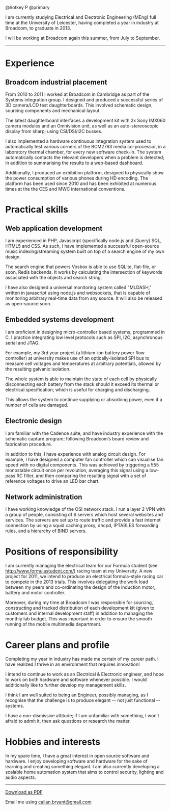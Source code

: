 @hotkey P
@primary

I am currently studying Electrical and Electronic Engineering (MEng) full time
at the University of Leicester, having completed a year in industry at
Broadcom, to graduate in 2013.

I will be working at Broadcom again this summer, from July to September.

----

# Experience

## Broadcom industrial placement

From 2010 to 2011 I worked at Broadcom in Cambridge as part of the Systems
integration group. I designed and produced a successful series of 3D camera/LCD
test daughterboards. This involved schematic design, sourcing components and
mechanical layout.

The latest daughterboard interfaces a development kit with 2x Sony IMX060
camera modules and an Omnivision unit, as well as an auto-stereoscopic display
from sharp; using CSI/DSI/I2C busses.

I also implemented a hardware continuous integration system used to
automatically test various corners of the BCM2763 media co-processor, in a
laboratory thermal chamber, for every new software check-in. The system
automatically contacts the relevant developers when a problem is detected; in
addition to summarising the results to a web-based dashboard.

Additionally, I produced an exhibition platform, designed to physically show
the power consumption of various phones during HD encoding. The platform has
been used since 2010 and has been exhibited at numerous times at the the CES
and MWC international conventions.

# Practical skills

## Web application development

I am experienced in PHP, Javascript (specifically node.js and jQuery) SQL,
HTML5 and CSS.  As such, I have implemented a successful open-source music
indexing/streaming system built on top of a search engine of my own design.

The search engine that powers Vosbox is able to use SQLite, flat-file, or soon,
Redis backends. It works by calculating the intersection of keywords associated
with the objects and search string.

I have also designed a universal monitoring system called "MLDASH," written in
javascript using node.js and websockets, that is capable of monitoring
arbitrary real-time data from any source. It will also be released as
open-source soon.

##  Embedded systems development

I am proficient in designing micro-controller based systems, programmed in C. I
practice integrating low level protocols such as SPI, I2C, asynchronous serial
and JTAG.

For example, my 3rd year project (a lithium-ion battery power flow controller)
at university makes use of an optically-isolated SPI bus to measure cell
voltages and temperatures at arbitrary potentials, allowed by the resulting
galvanic isolation.

The whole system is able to maintain the state of each cell by physically
disconnecting each battery from the stack should it exceed its thermal or
electrical specification; which is useful for charging and discharging.

This allows the system to continue supplying or absorbing power, even if a
number of cells are damaged.

## Electronic design

I am familiar with the Cadence suite, and have industry experience with the
schematic capture program; following Broadcom’s board review and fabrication
procedure.

In addition to this, I have experience with analog circuit design. For example,
I have designed a computer fan controller which can visualise fan speed with no
digital components. This was achieved by triggering a 555 monostable circuit
once per revolution, averaging this signal using a low-pass RC filter, and then
comparing the resulting signal with a set of reference voltages to drive an LED
bar chart.

## Network administration

I have working knowledge of the OSI network stack. I run a layer 2 VPN with a
group of people, consisting of 6 servers which host several websites and
services. The servers are set up to route traffic and provide a fast internet
connection by using a squid caching proxy, dhcpd,  IPTABLES forwarding rules,
and a hierarchy of BIND servers.

# Positions of responsibility

I am currently managing the electrical team for our Formula student (see
http://www.formulastudent.com/) racing team at my University. A new project for
2011, we intend to produce an electrical formula-style racing car to compete in
the 2013 trials. This involves delegating the work load between my peers and
co-ordinating the design of the induction motor, battery and motor controller.

Moreover, during my time at Broadcom I was responsible for sourcing,
constructing and tracked distribution of each development kit (given to
customers and internal development staff) in addition to managing the monthly
lab budget. This was important in order to ensure the smooth running of the
mobile multimedia department.

# Career plans and profile

Completing my year in industry has made me certain of my career path. I have
realized I thrive in an environment that requires innovation!

I intend to continue to work as an Electrical & Electronic engineer, and hope
to work on both hardware and software whenever possible. I would additionally
like to further develop my management skills.

I think I am well suited to being an Engineer, possibly managing, as I
recognise that the challenge is to produce elegant -- not just functional --
systems.

I have a non-dismissive attitude; if I am unfamiliar with something, I won’t
afraid to admit it, then ask questions or research the matter.

# Hobbies and interests

In my spare time, I have a great interest in open source software and hardware.
I enjoy developing software and hardware for the sake of learning and creating
something elegant.  I am also currently developing a scalable home automation
system that aims to control security, lighting and audio aspects.

---

[Download as PDF](Callan_Bryant.pdf 'CV')

Email me using callan.bryant@gmail.com
